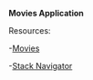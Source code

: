 **Movies Application**

Resources:

-[Movies](https://www.themoviedb.org/)

-[Stack Navigator](https://reactnavigation.org/docs/stack-navigator/)
